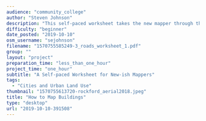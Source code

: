 ```yaml
---
audience: "community_college"
author: "Steven Johnson"
description: "This self-paced worksheet takes the new mapper through the mapping workflow. Adding buildings is a gentle introduction to open mapping and a good starting point for developing mapping expertise. "
difficulty: "beginner"
date_posted: "2019-10-10"
osm_username: "sejohnson"
filename: "1570755585249-3_roads_worksheet_1.pdf"
group: ""
layout: "project"
preparation_time: "less_than_one_hour"
project_time: "one_hour"
subtitle: "A Self-paced Worksheet for New-ish Mappers"
tags: 
  - "Cities and Urban Land Use"
thumbnail: "1570755613720-rockford_aerial2018.jpeg"
title: "How to Map Buildings"
type: "desktop"
url: "2019-10-10-391508"
---
```


